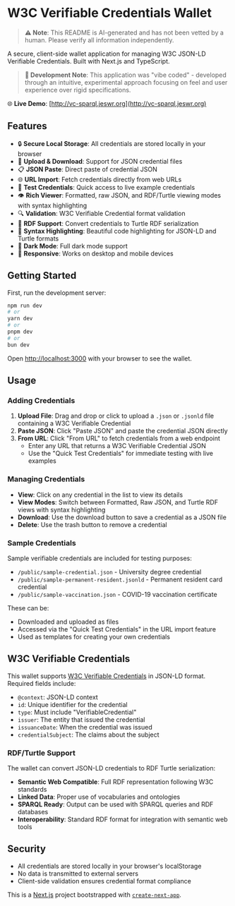 # W3C Verifiable Credentials Wallet

> **⚠️ Note**: This README is AI-generated and has not been vetted by a human. Please verify all information independently.

A secure, client-side wallet application for managing W3C JSON-LD Verifiable Credentials. Built with Next.js and TypeScript.

> **🎨 Development Note**: This application was "vibe coded" - developed through an intuitive, experimental approach focusing on feel and user experience over rigid specifications.

🌐 **Live Demo**: [http://vc-sparql.jeswr.org](http://vc-sparql.jeswr.org)

## Features

- 🔒 **Secure Local Storage**: All credentials are stored locally in your browser
- 📁 **Upload & Download**: Support for JSON credential files
- 📋 **JSON Paste**: Direct paste of credential JSON
- 🌐 **URL Import**: Fetch credentials directly from web URLs
- 🚀 **Test Credentials**: Quick access to live example credentials
- 👁️ **Rich Viewer**: Formatted, raw JSON, and RDF/Turtle viewing modes with syntax highlighting
- 🔍 **Validation**: W3C Verifiable Credential format validation
- 🐢 **RDF Support**: Convert credentials to Turtle RDF serialization
- 🎨 **Syntax Highlighting**: Beautiful code highlighting for JSON-LD and Turtle formats
- 🌙 **Dark Mode**: Full dark mode support
- 📱 **Responsive**: Works on desktop and mobile devices

## Getting Started

First, run the development server:

```bash
npm run dev
# or
yarn dev
# or
pnpm dev
# or
bun dev
```

Open [http://localhost:3000](http://localhost:3000) with your browser to see the wallet.

## Usage

### Adding Credentials

1. **Upload File**: Drag and drop or click to upload a `.json` or `.jsonld` file containing a W3C Verifiable Credential
2. **Paste JSON**: Click "Paste JSON" and paste the credential JSON directly
3. **From URL**: Click "From URL" to fetch credentials from a web endpoint
   - Enter any URL that returns a W3C Verifiable Credential JSON
   - Use the "Quick Test Credentials" for immediate testing with live examples

### Managing Credentials

- **View**: Click on any credential in the list to view its details
- **View Modes**: Switch between Formatted, Raw JSON, and Turtle RDF views with syntax highlighting
- **Download**: Use the download button to save a credential as a JSON file
- **Delete**: Use the trash button to remove a credential

### Sample Credentials

Sample verifiable credentials are included for testing purposes:
- `/public/sample-credential.json` - University degree credential
- `/public/sample-permanent-resident.jsonld` - Permanent resident card credential  
- `/public/sample-vaccination.json` - COVID-19 vaccination certificate

These can be:
- Downloaded and uploaded as files
- Accessed via the "Quick Test Credentials" in the URL import feature
- Used as templates for creating your own credentials

## W3C Verifiable Credentials

This wallet supports [W3C Verifiable Credentials](https://www.w3.org/TR/vc-data-model/) in JSON-LD format. Required fields include:

- `@context`: JSON-LD context
- `id`: Unique identifier for the credential
- `type`: Must include "VerifiableCredential"
- `issuer`: The entity that issued the credential
- `issuanceDate`: When the credential was issued
- `credentialSubject`: The claims about the subject

### RDF/Turtle Support

The wallet can convert JSON-LD credentials to RDF Turtle serialization:
- **Semantic Web Compatible**: Full RDF representation following W3C standards
- **Linked Data**: Proper use of vocabularies and ontologies
- **SPARQL Ready**: Output can be used with SPARQL queries and RDF databases
- **Interoperability**: Standard RDF format for integration with semantic web tools

## Security

- All credentials are stored locally in your browser's localStorage
- No data is transmitted to external servers
- Client-side validation ensures credential format compliance

This is a [Next.js](https://nextjs.org) project bootstrapped with [`create-next-app`](https://nextjs.org/docs/app/api-reference/cli/create-next-app).
